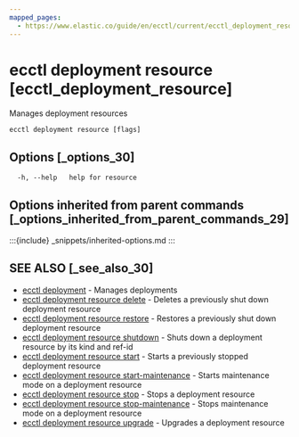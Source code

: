 ```yaml
---
mapped_pages:
  - https://www.elastic.co/guide/en/ecctl/current/ecctl_deployment_resource.html
---
```


# ecctl deployment resource [ecctl_deployment_resource]

Manages deployment resources

```
ecctl deployment resource [flags]
```


## Options [_options_30]

```
  -h, --help   help for resource
```


## Options inherited from parent commands [_options_inherited_from_parent_commands_29]

:::{include} _snippets/inherited-options.md
:::


## SEE ALSO [_see_also_30]

* [ecctl deployment](/reference/ecctl_deployment.md)	 - Manages deployments
* [ecctl deployment resource delete](/reference/ecctl_deployment_resource_delete.md)	 - Deletes a previously shut down deployment resource
* [ecctl deployment resource restore](/reference/ecctl_deployment_resource_restore.md)	 - Restores a previously shut down deployment resource
* [ecctl deployment resource shutdown](/reference/ecctl_deployment_resource_shutdown.md)	 - Shuts down a deployment resource by its kind and ref-id
* [ecctl deployment resource start](/reference/ecctl_deployment_resource_start.md)	 - Starts a previously stopped deployment resource
* [ecctl deployment resource start-maintenance](/reference/ecctl_deployment_resource_start-maintenance.md)	 - Starts maintenance mode on a deployment resource
* [ecctl deployment resource stop](/reference/ecctl_deployment_resource_stop.md)	 - Stops a deployment resource
* [ecctl deployment resource stop-maintenance](/reference/ecctl_deployment_resource_stop-maintenance.md)	 - Stops maintenance mode on a deployment resource
* [ecctl deployment resource upgrade](/reference/ecctl_deployment_resource_upgrade.md)	 - Upgrades a deployment resource

